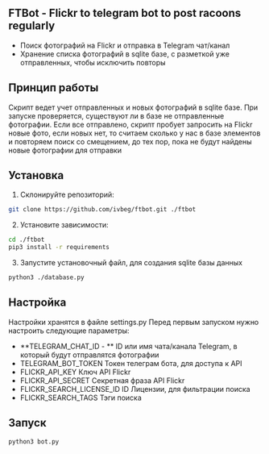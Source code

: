 ## FTBot - Flickr to telegram bot to post racoons regularly

- Поиск фотографий на Flickr и отправка в Telegram чат/канал
- Хранение списка фотографий в sqlite базе, с разметкой уже отправленных, чтобы исключить повторы

## Принцип работы

Скрипт ведет учет отправленных и новых фотографий в sqlite базе. 
При запуске проверяется, существуют ли в базе не отправленные фотографии. 
Если все отправлено, скрипт пробует запросить на Flickr новые фото, если новых нет, то считаем сколько у нас в базе элементов и повторяем поиск со смещением, до тех пор, пока не будут найдены новые фотографии для отправки

## Установка

1. Склонируйте репозиторий:
```sh
git clone https://github.com/ivbeg/ftbot.git ./ftbot
```

2. Установите зависимости:
```sh
cd ./ftbot
pip3 install -r requirements
```

3. Запустите установочный файл, для создания sqlite базы данных
```sh
python3 ./database.py
```

## Настройка

Настройки хранятся в файле settings.py
Перед первым запуском нужно настроить следующие параметры:

- **TELEGRAM_CHAT_ID - **  ID или имя чата/канала Telegram, в который будут отправлятся фотографии
- TELEGRAM_BOT_TOKEN  Токен телеграм бота, для доступа к API
- FLICKR_API_KEY Ключ API Flickr 
- FLICKR_API_SECRET Секретная фраза API Flickr
- FLICKR_SEARCH_LICENSE_ID  ID Лицензии, для фильтрации поиска
- FLICKR_SEARCH_TAGS  Тэги поиска

## Запуск

`python3 bot.py`
